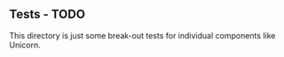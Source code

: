 ## Tests - TODO

This directory is just some break-out tests for individual components like Unicorn.
